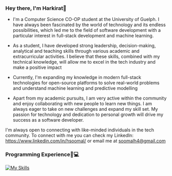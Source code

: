 ### Hey there, I'm Harkirat👋

- I'm a Computer Science CO-OP student at the University of Guelph. I have always been fascinated by the world of technology and its endless possibilities, which led me to the field of software development with a particular interest in full-stack development and machine learning.

- As a student, I have developed strong leadership, decision-making, analytical and teaching skills through various academic and extracurricular activities. I believe that these skills, combined with my technical knowledge, will allow me to excel in the tech industry and make a positive impact

- Currently, I'm expanding my knowledge in modern full-stack technologies for open-source platforms to solve real-world problems and understand machine learning and predictive modelling

- Apart from my academic pursuits, I am very active within the community and enjoy collaborating with new people to learn new things. I am always eager to take on new challenges and expand my skill set. My passion for technology and dedication to personal growth will drive my success as a software developer.

I'm always open to connecting with like-minded individuals in the tech community. To connect with me you can check my LinkedIn: https://www.linkedin.com/in/hsoomal/ or email me at soomalh4@gmail.com


### Programming Experience🧠💻

[![My Skills](https://skillicons.dev/icons?i=c,java,python,js,html,css,react,wasm,lua,linux,spring,django,mysql,next,typescript,node.js,figma)](https://skillicons.dev)





<!--
**Harkirat78/Harkirat78** is a ✨ _special_ ✨ repository because its `README.md` (this file) appears on your GitHub profile.

Here are some ideas to get you started:

- 🔭 I’m currently working on ...
- 🌱 I’m currently learning ...
- 👯 I’m looking to collaborate on ...
- 🤔 I’m looking for help with ...
- 💬 Ask me about ...
- 📫 How to reach me: ...
- 😄 Pronouns: ...
- ⚡ Fun fact: ...
-->
